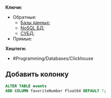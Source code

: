 **Ключи:**
- Обратные:
	- [Базы данных](databases);
	- [NoSQL БД](doc-oriented);
	- [СУБД](subd);
- Прямые:


**Хештеги:**
- #Programming/Databases/Clickhouse

## Добавить колонку

```SQL
ALTER TABLE events  
ADD COLUMN favoriteNumber Float64 DEFAULT 7;
```


